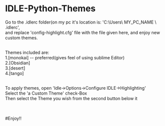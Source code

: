 # IDLE-Python-Themes

Go to the .idlerc folder(on my pc it's location is: 'C:\Users\ MY_PC_NAME \ .idlerc', <br/>
and replace 'config-highlight.cfg' file with the file given here, and enjoy new custom themes.<br/>
<p>
</br>
Themes included are:
</br>
  1.[monokai] -- preferred(gives feel of using sublime Editor)  <br/>
  2.[Obsidian] <br/>
  3.[desert]<br/>
  4.[tango]<br/>
</p>
<p>
</br>
To apply themes, open 'Idle->Options->Configure IDLE->Highlighting'<br/>
Select the 'a Custom Theme' check-Box<br/>
Then select the Theme you wish from the second button below it <br/>
</p>
</br>
</br>
#Enjoy!!
